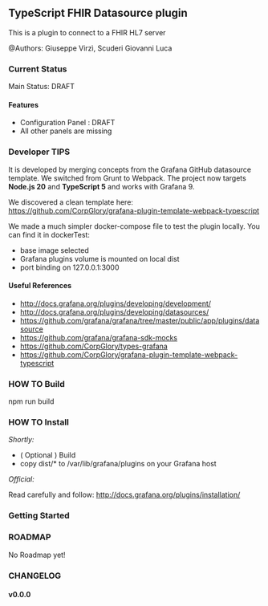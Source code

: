 ## TypeScript FHIR Datasource plugin

This is a plugin to connect to a FHIR HL7 server 

@Authors: Giuseppe Virzì, Scuderi Giovanni Luca

### Current Status

Main Status: DRAFT

#### Features

- Configuration Panel : DRAFT
- All other panels are missing

### Developer TIPS

It is developed by merging concepts from the Grafana GitHub datasource template.
We switched from Grunt to Webpack.
The project now targets **Node.js 20** and **TypeScript 5** and works with Grafana 9.

We discovered a clean template here: 
https://github.com/CorpGlory/grafana-plugin-template-webpack-typescript

We made a much simpler docker-compose file to test the plugin locally.
You can find it in dockerTest:
 - base image selected
 - Grafana plugins volume is mounted on local dist
 - port binding on 127.0.0.1:3000

#### Useful References
 
 - http://docs.grafana.org/plugins/developing/development/
 - http://docs.grafana.org/plugins/developing/datasources/
 - https://github.com/grafana/grafana/tree/master/public/app/plugins/datasource
 - https://github.com/grafana/grafana-sdk-mocks
 - https://github.com/CorpGlory/types-grafana
 - https://github.com/CorpGlory/grafana-plugin-template-webpack-typescript

### HOW TO Build

npm run build

### HOW TO Install

*Shortly:*

 * ( Optional ) Build 
 * copy dist/* to /var/lib/grafana/plugins on your Grafana host

*Official:*

Read carefully and follow:
http://docs.grafana.org/plugins/installation/

### Getting Started


### ROADMAP

No Roadmap yet!

### CHANGELOG

#### v0.0.0
